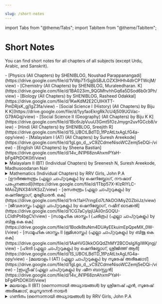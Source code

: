 ```yaml
---

slug: /short-notes
---
```


import Tabs from "@theme/Tabs";
import TabItem from "@theme/TabItem";

# Short Notes

You can find short notes for all chapters of all subjects (except Urdu, Arabic, and Sanskrit).

<Tabs>
  <TabItem value="English" label="English">
    - [Physics (All Chapters) by SHENIBLOG, Noushad Parappanangadi](https://drive.google.com/file/d/1VWp7TrSgjbSBJLOZX3HHh4dIrCPTWcjM/view)
    - [Chemistry (All Chapters) by SHENIBLOG, Muraleedharan. K](https://drive.google.com/file/d/1BA023im_9QGMhvhhGq6a5DSod6b0r3Ph/view)
    - [Biology (All Chapters) by SHENIBLOG, Rasheed Odakkal](https://drive.google.com/file/d/1KwKdM2E2CUIHXTT-PmDRjsK_gj1gZ3fa/view)
    - [Social Science I (History) (All Chapters) by Biju K K](https://drive.google.com/file/d/1yyfaoEkrgRk7cU4j509UGVac-G79AGqj/view)
    - [Social Science II (Geography) (All Chapters) by Biju K K](https://drive.google.com/file/d/1Bc6rJpVuuU3Gmt5fOzJmygn2uvfGCcb8/view)
    - [Hindi (All Chapters) by SHENIBLOG, Sreejith R](https://drive.google.com/file/d/1S_UBCtLBdTD_1fPzAtLtxAgLfG4a-opy/view)
    - [Malayalam I (AT) (All Chapters) by Suresh Areekode](https://drive.google.com/file/d/1gLgo_d__vC9ZCdmeNisoWCZemj5eDQi-/view)
    - [English (All Chapters) by Sheena Bastian](https://drive.google.com/file/d/14v_iN1P68znAhxmPYaH-bFg4PtDOK0if/view)
    <details>
      <summary>Malayalam II (BT) (Individual Chapters) by Sreenesh N, Suresh Areekode, Madhusoodanan Nair</summary>
      - [പ്ലാവിലക്കഞ്ഞി](https://drive.google.com/file/d/1RcT8E7wl7Vzo4JKQLXeelzqOKeBjFod4/view) by Sreenesh N
      - [ഓരോവിളിയും കാത്ത്](https://drive.google.com/file/d/1Cg6LuLoC70DGUMKRx2tnIrt7E8pdU3P4/view) by Sreenesh N
      - [അമ്മത്തൊട്ടില്‍](https://drive.google.com/file/d/1yjQTgZl4yJOvSwuL2UgLx9zwy_iykU9L/view) by Sreenesh N
      - [കൊച്ചുചക്കരച്ചി](https://drive.google.com/file/d/1BXt7nw4RyKs2C0PfH6jTSCgwMPEXTftZ/view) by Sreenesh N
      - [ഓണമുറ്റത്ത്](https://drive.google.com/file/d/11cXsFcIitsYNedsBKOqQBbBRigpGN8yb/view) by Sreenesh N
      - [കോഴിയും കിഴവിയും](https://drive.google.com/file/d/1hlQAnFuqRm5nJ2mFSdI_wAPw_tT__XCv/view) by Suresh Areekode
      - [ശ്രീ നാരായണഗുരു](https://drive.google.com/file/d/1qQOUsY-2oEM8eckX2DZE5naXEyhCuna9/view) by Sreenesh N
      - [പത്രനീതി](https://drive.google.com/file/d/1TAxEBYKZodAsoXImwfml8tTe7LxmS5fp/view) by Sreenesh N
      - [പണയം](https://teachmint.storage.googleapis.com/public/929237754/StudyMaterial/1ddc9d77-3471-4557-ba5f-fe3d8e894776.pdf) by Suresh Areekode
      - [അമ്മയുടെ എഴുത്തുകള്‍](https://drive.google.com/file/d/1bHWldUuZQ6i4_FK-uU5jRInR5B48i44d/view) by Madhusoodanan Nair
    </details>
    <details>
      <summary>Mathematics (Individual Chapters) by RRV Girls, John P.A</summary>
      - [Arithmetic Sequences](https://drive.google.com/file/d/10MuRs9so5HmFGxBc_a7ROwe2eMSTW0Ra/view)
      - [Circles](https://drive.google.com/file/d/1OoTBHN5hMxwmE5W_ZjMHW7XhRVByEEsn/view)
      - [Mathematics of Chance](https://drive.google.com/file/d/1tuJhhRCSOoH81mwKgnVnuFt5JN3ssSTD/view)
      - [Second Degree Equations](https://drive.google.com/file/d/19Hqhrdxk5MiarDG65T3AqB7Sb1WpWpxs/view)
      - [Trigonometry](https://drive.google.com/file/d/1wfvpwDLG-Ye3iMJ03QIF5S-jpFIFKbEX/view)
      - [Coordinates](https://drive.google.com/file/d/1TeEmqr8toh7NItOSALF4h0j9ravZ9b4M/view)
      - [Tangents](https://drive.google.com/file/d/1eMLayZw9PQlsiRnRSSBSn7nzcmOPOOPO/view)
      - [Solids](https://drive.google.com/file/d/1SKjGEdo2xZx2kHUxB3Cywj932HVS-Byq/view)
      - [Geometry & Algebra](https://drive.google.com/file/d/1yFu3xzXkixwotnTe-lOY8ib_Uhqva1lV/view)
      - [Polynomials](https://drive.google.com/file/d/1CAJS_pidomN-c29uqirEwbVdvblBbJX0/view)
      - [Statistics](https://drive.google.com/file/d/1ZGUdBbMjMU2YnU6apWPcvwGWxJusP4o4/view)
    </details>
  </TabItem>
  <TabItem value="Malayalam" label="മലയാളം">
    - [ഊർജ്ജതന്ത്രം (എല്ലാ ചാപ്റ്ററുകളും) by ഷെനിബ്ലോഗ്, നൗഷാദ് പരപ്പനങ്ങാടി](https://drive.google.com/file/d/1Tbp57X-KlzRlYLC-MAoZjlNX34iVKSzZ/view)
    - [രസതന്ത്രം (എല്ലാ ചാപ്റ്ററുകളും) by ഷെനിബ്ലോഗ്, മുരളീധരൻ. കെ](https://drive.google.com/file/d/1rrk11aH7ringEd7LNkDOiMiyZGZbiiJz/view)
    - [ജീവശാസ്ത്രം (എല്ലാ ചാപ്റ്ററുകളും) by ഷെനിബ്ലോഗ്, റഷീദ് ഓടക്കൽ](https://drive.google.com/file/d/1CG7aCyIpjUAiI0nSOQU-LCIdhPt4bgCV/view)
    - [സാമൂഹിക ശാസ്ത്രം I (ചരിത്രം) (എല്ലാ ചാപ്റ്ററുകളും) by ബിജു കെ കെ](https://drive.google.com/file/d/1Bodk8tuNm4DUAyEEkuimEpQpeMX_0W-l/view)
    - [സാമൂഹിക ശാസ്ത്രം II (ഭൂമിശാസ്ത്രം) (എല്ലാ ചാപ്റ്ററുകളും) by ബിജു കെ കെ](https://drive.google.com/file/d/1AaHVG3kkOGQdZhMY2BCOsIgXgiWKjngj/view)
    - [ഹിന്ദി (എല്ലാ ചാപ്റ്ററുകളും) by ഷെനിബ്ലോഗ്, ശ്രീജിത്ത് ആർ](https://drive.google.com/file/d/1S_UBCtLBdTD_1fPzAtLtxAgLfG4a-opy/view)
    - [മലയാളം I (AT) (എല്ലാ ചാപ്റ്ററുകളും) by സുരേഷ് അരീക്കോട്](https://drive.google.com/file/d/1gLgo_d__vC9ZCdmeNisoWCZemj5eDQi-/view)
    - [ഇംഗ്ലീഷ് (എല്ലാ ചാപ്റ്ററുകളും) by ഷീന ബാസ്റ്റ്യൻ](https://drive.google.com/file/d/14v_iN1P68znAhxmPYaH-bFg4PtDOK0if/view)
    <details>
      <summary>മലയാളം II (BT) (ഒന്നൊന്നായി അധ്യായങ്ങൾ) by ശ്രീനേഷ് എൻ, സുരേഷ് അരീക്കോട്, മധുസൂദനൻ നായർ</summary>
      - [പ്ലാവിലക്കഞ്ഞി](https://drive.google.com/file/d/1RcT8E7wl7Vzo4JKQLXeelzqOKeBjFod4/view) by ശ്രീനേഷ് എൻ
      - [ഓരോവിളിയും കാത്ത്](https://drive.google.com/file/d/1Cg6LuLoC70DGUMKRx2tnIrt7E8pdU3P4/view) by ശ്രീനേഷ് എൻ
      - [അമ്മത്തൊട്ടില്‍](https://drive.google.com/file/d/1yjQTgZl4yJOvSwuL2UgLx9zwy_iykU9L/view) by ശ്രീനേഷ് എൻ
      - [കൊച്ചുചക്കരച്ചി](https://drive.google.com/file/d/1BXt7nw4RyKs2C0PfH6jTSCgwMPEXTftZ/view) by ശ്രീനേഷ് എൻ
      - [ഓണമുറ്റത്ത്](https://drive.google.com/file/d/11cXsFcIitsYNedsBKOqQBbBRigpGN8yb/view) by ശ്രീനേഷ് എൻ
      - [കോഴിയും കിഴവിയും](https://drive.google.com/file/d/1hlQAnFuqRm5nJ2mFSdI_wAPw_tT__XCv/view) by സുരേഷ് അരീക്കോട്
      - [ശ്രീ നാരായണഗുരു](https://drive.google.com/file/d/1qQOUsY-2oEM8eckX2DZE5naXEyhCuna9/view) by ശ്രീനേഷ് എൻ
      - [പത്രനീതി](https://drive.google.com/file/d/1TAxEBYKZodAsoXImwfml8tTe7LxmS5fp/view) by ശ്രീനേഷ് എൻ
      - [പണയം](https://teachmint.storage.googleapis.com/public/929237754/StudyMaterial/1ddc9d77-3471-4557-ba5f-fe3d8e894776.pdf) by സുരേഷ് അരീക്കോട്
      - [അമ്മയുടെ എഴുത്തുകള്‍](https://drive.google.com/file/d/1bHWldUuZQ6i4_FK-uU5jRInR5B48i44d/view) by മധുസൂദനൻ നായർ
    </details>
    <details>
      <summary>ഗണിതം (ഒന്നൊന്നായി അധ്യായങ്ങൾ) by RRV Girls, John P.A</summary>
      - [സമാന്തശ്രേണികൾ](https://drive.google.com/file/d/1AJICYCy2KxLU5sDD4y6bNmPTPiyTTkUr/view)
      - [വൃത്തങ്ങൾ](https://drive.google.com/file/d/14h6s0rfngxx4kZDt9h6GCECm1nqZ5ntT/view)
      - [സാധ്യതകളുടെ ഗണിതം](https://drive.google.com/file/d/1kcHNVQ5wOoEM0nk7EguNflthmQTlZTAB/view)
      - [രണ്ടാംകൃതി സമവാക്യങ്ങൾ](https://drive.google.com/file/d/1rElzNFougyp6IKtjurXeT9z-hh1_EpBM/view)
      - [ത്രികോണമിതി](https://drive.google.com/file/d/1TN2DtKnLFmgbTrr5CYzjPLv3ODiebfNz/view)
      - [സൂചക സംഖ്യകൾ](https://drive.google.com/file/d/1Ode7vAQCMFlf1b9jEPNd95FBYh9QwYC4/view)
      - [തൊടുവരകൾ](https://drive.google.com/file/d/18DMKAzJQRQGQvS1u7bnT3At8kjcrOsLe/view)
      - [ഘനരൂപങ്ങൾ](https://drive.google.com/file/d/13oxyhTOTBPnY6ZzLVXigCnK0MjpnfZaI/view)
      - [ജ്യാമിതിയും ബീജഗണിതവും](https://drive.google.com/file/d/1hBaDN_fcFuhKzxm54_PwUBp5KZaoRXen/view)
      - [ബഹുപദങ്ങൾ](https://drive.google.com/file/d/1lj2a0KH_Kb9mX5CKEV0X0FWtbM9XOksM/view)
      - [സ്ഥിതിവിവരക്കണക്ക്](https://drive.google.com/file/d/1_tRtU8Vn-KBthtE7iqaoTCKmjAANtcOi/view)
    </details>
  </TabItem>
</Tabs>
